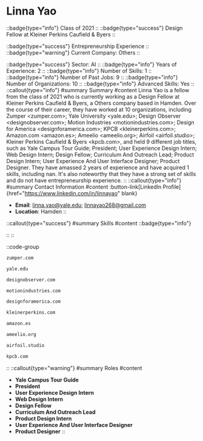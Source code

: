# Linna Yao
::badge{type="info"}
Class of 2021
::
::badge{type="success"}
Design Fellow at Kleiner Perkins Caufield & Byers
::

::badge{type="success"}
Entrepreneurship Experience
::
::badge{type="warning"}
Current Company: Others
::

::badge{type="success"}
Sector: AI
::
::badge{type="info"}
Years of Experience: 2
::
::badge{type="info"}
Number of Skills: 1
::
::badge{type="info"}
Number of Past Jobs: 9
::
::badge{type="info"}
Number of Organizations: 10
::
::badge{type="info"}
Advanced Skills: Yes
::
::callout{type="info"}
#summary
Summary
#content
Linna Yao is a fellow from the class of 2021 who is currently working as a Design Fellow at Kleiner Perkins Caufield & Byers, a Others company based in Hamden. Over the course of their career, they have worked at 10 organizations, including Zumper <zumper.com>; Yale University <yale.edu>; Design Observer <designobserver.com>; Motion Industries <motionindustries.com>; Design for America <designforamerica.com>; KPCB <kleinerperkins.com>; Amazon.com <amazon.es>; Ameelio <ameelio.org>; Airfoil <airfoil.studio>; Kleiner Perkins Caufield & Byers <kpcb.com>, and held 9 different job titles, such as Yale Campus Tour Guide; President; User Experience Design Intern; Web Design Intern; Design Fellow; Curriculum And Outreach Lead; Product Design Intern; User Experience And User Interface Designer; Product Designer. They have amassed 2 years of experience and have acquired 1 skills, including nan. It's also noteworthy that they have a strong set of skills and do not have entrepreneurship experience.
::
::callout{type="info"}
#summary
Contact Information
#content
:button-link[LinkedIn Profile]{href="https://www.linkedin.com/in/linnayao" blank}
- **Email**: linna.yao@yale.edu; linnayao268@gmail.com
- **Location**: Hamden
::

::callout{type="success"}
#summary
Skills
#content
::badge{type="info"}

::
::

::code-group
```bash [Zumper]
zumper.com
```
```bash [Yale University]
yale.edu
```
```bash [Design Observer]
designobserver.com
```
```bash [Motion Industries]
motionindustries.com
```
```bash [Design for America]
designforamerica.com
```
```bash [KPCB]
kleinerperkins.com
```
```bash [Amazon.com]
amazon.es
```
```bash [Ameelio]
ameelio.org
```
```bash [Airfoil]
airfoil.studio
```
```bash [Kleiner Perkins Caufield & Byers]
kpcb.com
```
::
::callout{type="warning"}
#summary
Roles
#content
- **Yale Campus Tour Guide**
- **President**
- **User Experience Design Intern**
- **Web Design Intern**
- **Design Fellow**
- **Curriculum And Outreach Lead**
- **Product Design Intern**
- **User Experience And User Interface Designer**
- **Product Designer**
::

